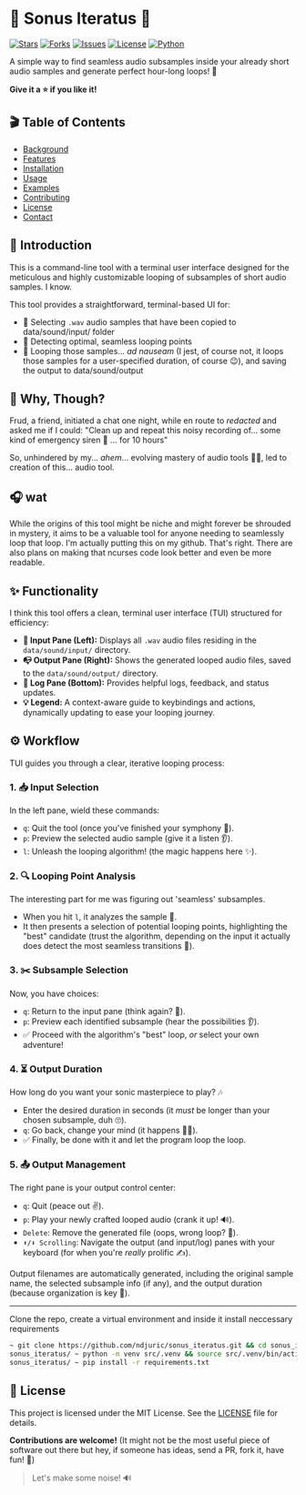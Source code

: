 # 🎵 Sonus Iteratus 🔄

[![Stars](https://img.shields.io/github/stars/ndjuric/sonus_iteratus?style=flat-square&logo=github)](https://github.com/ndjuric/sonus_iteratus/stargazers)
[![Forks](https://img.shields.io/github/forks/ndjuric/sonus_iteratus?style=flat-square&logo=github)](https://github.com/ndjuric/sonus_iteratus/network)
[![Issues](https://img.shields.io/github/issues/ndjuric/sonus_iteratus?style=flat-square&logo=github)](https://github.com/ndjuric/sonus_iteratus/issues)
[![License](https://img.shields.io/github/license/ndjuric/sonus_iteratus?style=flat-square)](LICENSE)
[![Python](https://img.shields.io/badge/python-3.6%2B-blue?style=flat-square&logo=python)](https://www.python.org)

 A simple way to find seamless audio subsamples inside your already short audio samples and generate perfect hour-long loops! 🚀

**Give it a ⭐️ if you like it!**

## 🎬 Table of Contents
- [Background](#background)
- [Features](#features)
- [Installation](#installation)
- [Usage](#usage)
- [Examples](#examples)
- [Contributing](#contributing)
- [License](#license)
- [Contact](#contact)

## 🚀 Introduction

This is a command-line tool with a terminal user interface designed for the meticulous and highly customizable looping of subsamples of short audio samples. I know.

This tool provides a straightforward, terminal-based UI for:

* 📂 Selecting `.wav` audio samples that have been copied to data/sound/input/ folder
* 🎯 Detecting optimal, seamless looping points
* 🔄 Looping those samples... *ad nauseam* (I jest, of course not, it loops those samples for a user-specified duration, of course 😉), and saving the output to data/sound/output

## 🤔 Why, Though?

Frud, a friend, initiated a chat one night, while en route to _redacted_ and asked me if I could: "Clean up and repeat this noisy recording of... some kind of emergency siren 🚨 ... for 10 hours"

So, unhindered by my... *ahem*... evolving mastery of audio tools 🤷‍♂️, led to creation of this... audio tool.

## 🎧 wat
While the origins of this tool might be niche and might forever be shrouded in mystery, it aims to be a valuable tool for anyone needing to seamlessly loop that loop. I'm actually putting this on my github. That's right. There are also plans on making that ncurses code look better and even be more readable.

## ✨ Functionality

I think this tool offers a clean, terminal user interface (TUI) structured for efficiency:

* **📂 Input Pane (Left):** Displays all `.wav` audio files residing in the `data/sound/input/` directory.
* **📭 Output Pane (Right):** Shows the generated looped audio files, saved to the `data/sound/output/` directory.
* **📜 Log Pane (Bottom):** Provides helpful logs, feedback, and status updates.
* **💡 Legend:** A context-aware guide to keybindings and actions, dynamically updating to ease your looping journey.

## ⚙️ Workflow

TUI guides you through a clear, iterative looping process:

### 1. 📥 Input Selection

In the left pane, wield these commands:

* `q`:  Quit the tool (once you've finished your symphony 🤘).
* `p`:  Preview the selected audio sample (give it a listen 👂).
* `l`:  Unleash the looping algorithm! (the magic happens here ✨).

### 2. 🔍 Looping Point Analysis

The interesting part for me was figuring out 'seamless' subsamples.

* When you hit `l`, it analyzes the sample 🧐.
* It then presents a selection of potential looping points, highlighting the "best" candidate (trust the algorithm, depending on the input it actually does detect the most seamless transitions 🧘).

### 3. ✂️ Subsample Selection

Now, you have choices:

* `q`:  Return to the input pane (think again? 🤔).
* `p`:  Preview each identified subsample (hear the possibilities 👂).
* ✅ Proceed with the algorithm's "best" loop, *or* select your own adventure!

### 4. ⏳ Output Duration

How long do you want your sonic masterpiece to play? 🎶

* Enter the desired duration in seconds (it *must* be longer than your chosen subsample, duh 🙄).
* `q`:  Go back, change your mind (it happens 🤷‍♀️).
* ✅ Finally, be done with it and let the program loop the loop.

### 5. 📤 Output Management

The right pane is your output control center:

* `q`:  Quit (peace out ✌️).
* `p`:  Play your newly crafted looped audio (crank it up! 🔊).
* `Delete`: Remove the generated file (oops, wrong loop? 😬).
* `⬆️/⬇️ Scrolling`: Navigate the output (and input/log) panes with your keyboard (for when you're *really* prolific ✍️).

Output filenames are automatically generated, including the original sample name, the selected subsample info (if any), and the output duration (because organization is key 🔑).

---

Clone the repo, create a virtual environment and inside it install neccessary requirements

```bash
~ git clone https://github.com/ndjuric/sonus_iteratus.git && cd sonus_iteratus
sonus_iteratus/ ~ python -m venv src/.venv && source src/.venv/bin/activate
sonus_iteratus/ ~ pip install -r requirements.txt
```

## 📜 License
This project is licensed under the MIT License. See the [LICENSE](LICENSE) file for details.

**Contributions are welcome!** (It might not be the most useful piece of software out there but hey, if someone has ideas, send a PR, fork it, have fun! 🙌)

> Let's make some noise! 🔊
